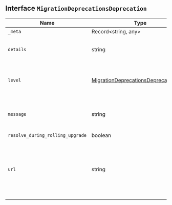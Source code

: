 ## Interface `MigrationDeprecationsDeprecation`

| Name | Type | Description |
| - | - | - |
| `_meta` | Record<string, any> | &nbsp; |
| `details` | string | Optional details about the deprecation warning. |
| `level` | [MigrationDeprecationsDeprecationLevel](./MigrationDeprecationsDeprecationLevel.md) | The level property describes the significance of the issue. |
| `message` | string | Descriptive information about the deprecation warning. |
| `resolve_during_rolling_upgrade` | boolean | &nbsp; |
| `url` | string | A link to the breaking change documentation, where you can find more information about this change. |
